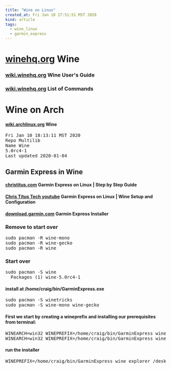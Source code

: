 ```yaml
---
title: "Wine on Linux"
created_at: Fri Jan 10 17:51:51 MST 2020
kind: article
tags:
  - wine_linux
  - garmin_express
---
```

<h1>
  <a href="https://www.winehq.org/" target="_blank">winehq.org</a>
  Wine
</h1>
<h3>
  <a href="https://wiki.winehq.org/Wine_User%27s_Guide" target="_blank">wiki.winehq.org</a>
  Wine User's Guide
</h3>
<h3>
  <a href="https://wiki.winehq.org/List_of_Commands" target="_blank">wiki.winehq.org</a>
  List of Commands
</h3>

<h1>Wine on Arch</h1>
<h4>
  <a href="https://wiki.archlinux.org/index.php/Wine" target="_blank">wiki.archlinux.org</a>
  Wine
</h4>
<pre>
Fri Jan 10 18:13:11 MST 2020
Repo Multilib
Name Wine
5.0rc4-1
Last updated 2020-01-04
</pre>

<h2>Garmin Express in Wine</h2>
<h4>
  <a href="https://www.christitus.com/garmin-express-linux/" target="_blank">christitus.com</a>
  Garmin Express on Linux | Step by Step Guide
</h4>

<h4>
  <a href="https://www.youtube.com/watch?v=hg01Z6VCox0" target="_blank">Chris Titus Tech youtube</a>
  Garmin Express on Linux | Wine Setup and Configuration
</h4>

<h4>
  <a href="https://download.garmin.com/omt/express/GarminExpress.exe" target="_blank">download.garmin.com</a>
  Garmin Express Installer
</h4>

<h3>Remove to start over</h3>
<pre>
sudo pacman -R wine-mono
sudo pacman -R wine-gecko
sudo pacman -R wine
</pre>
<h3>Start over</h3>
<pre>
sudo pacman -S wine
  Packages (1) wine-5.0rc4-1
</pre>
<h4>install at /home/craig/bin/GarminExpress.exe</h4>
<pre>
sudo pacman -S winetricks
sudo pacman -S wine-mono wine-gecko
</pre>
<h4>First we start by creating a wineprefix and installing our prerequisites from terminal:</h4>
<pre>
WINEARCH=win32 WINEPREFIX=/home/craig/bin/GarminExpress winetricks dotnet452 vcrun2010 corefonts
WINEARCH=win32 WINEPREFIX=/home/craig/bin/GarminExpress winetricks win7
</pre>
<h4>run the installer</h4>
<pre>
WINEPREFIX=/home/craig/bin/GarminExpress wine explorer /desktop=garmin,1200x700 /home/craig/bin/GarminExpress.exe
</pre>
<!--
html boilerplate fragments
<a href="" target="_blank"></a>
<a name=""></a>
<img src="" width="400px">
<ul>
  <li></li>
  <li><a href="" target="_blank"></a></li>
</ul>
<pre>
</pre>
<p style="margin-bottom: 2em;"></p>
<hr style="border: 0; height: 3px; background: #333; background-image: linear-gradient(to right, #ccc, #333, #ccc);">
<pre><code>
</code></pre>
<math xmlns='http://www.w3.org/1998/Math/MathML' display='block'>
</math>
:-->
